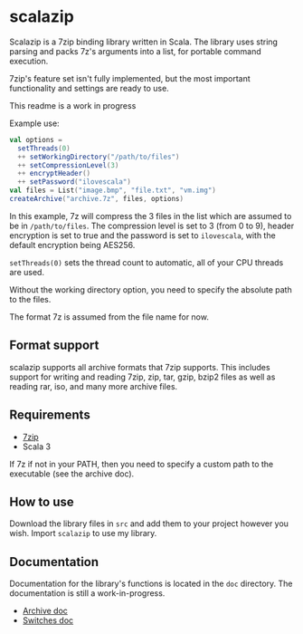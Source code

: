 # scalazip
Scalazip is a 7zip binding library written in Scala. The library uses string parsing and packs 7z's arguments into a list, for portable command execution.

7zip's feature set isn't fully implemented, but the most important functionality and settings are ready to use.

This readme is a work in progress

Example use:

```scala
val options =
  setThreads(0)
  ++ setWorkingDirectory("/path/to/files")
  ++ setCompressionLevel(3)
  ++ encryptHeader()
  ++ setPassword("ilovescala")
val files = List("image.bmp", "file.txt", "vm.img")
createArchive("archive.7z", files, options)
```

In this example, 7z will compress the 3 files in the list which are assumed to be in ```/path/to/files```. The compression level is set to 3 (from 0 to 9), header encryption is set to true and the password is set to ```ilovescala```, with the default encryption being AES256.

```setThreads(0)``` sets the thread count to automatic, all of your CPU threads are used.

Without the working directory option, you need to specify the absolute path to the files.

The format 7z is assumed from the file name for now.

## Format support

scalazip supports all archive formats that 7zip supports. This includes support for writing and reading 7zip, zip, tar, gzip, bzip2 files as well as reading rar, iso, and many more archive files.

## Requirements

* [7zip](https://www.7-zip.org/)
* Scala 3

If 7z if not in your PATH, then you need to specify a custom path to the executable (see the archive doc).

## How to use

Download the library files in ```src``` and add them to your project however you wish. Import ```scalazip``` to use my library.

## Documentation

Documentation for the library's functions is located in the ```doc``` directory. The documentation is still a work-in-progress.

* [Archive doc](https://github.com/spacebanana420/scalazip/tree/main/doc/archive.md)
* [Switches doc](https://github.com/spacebanana420/scalazip/tree/main/doc/switches.md)
